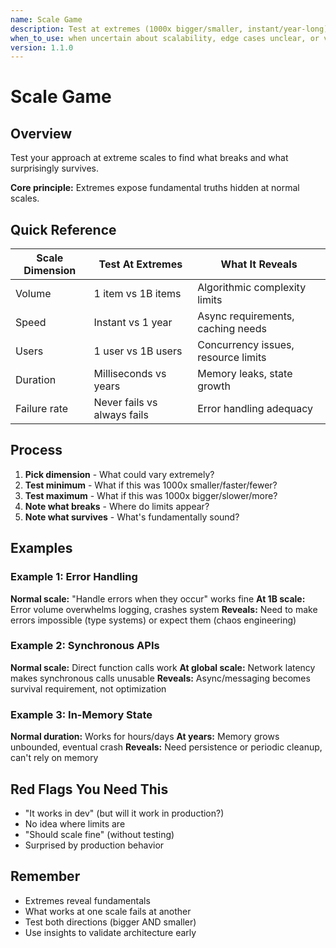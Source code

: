 ```yaml
---
name: Scale Game
description: Test at extremes (1000x bigger/smaller, instant/year-long) to expose fundamental truths hidden at normal scales
when_to_use: when uncertain about scalability, edge cases unclear, or validating architecture for production volumes
version: 1.1.0
---
```


# Scale Game

## Overview

Test your approach at extreme scales to find what breaks and what surprisingly survives.

**Core principle:** Extremes expose fundamental truths hidden at normal scales.

## Quick Reference

| Scale Dimension | Test At Extremes            | What It Reveals                     |
| --------------- | --------------------------- | ----------------------------------- |
| Volume          | 1 item vs 1B items          | Algorithmic complexity limits       |
| Speed           | Instant vs 1 year           | Async requirements, caching needs   |
| Users           | 1 user vs 1B users          | Concurrency issues, resource limits |
| Duration        | Milliseconds vs years       | Memory leaks, state growth          |
| Failure rate    | Never fails vs always fails | Error handling adequacy             |

## Process

1. **Pick dimension** - What could vary extremely?
2. **Test minimum** - What if this was 1000x smaller/faster/fewer?
3. **Test maximum** - What if this was 1000x bigger/slower/more?
4. **Note what breaks** - Where do limits appear?
5. **Note what survives** - What's fundamentally sound?

## Examples

### Example 1: Error Handling

**Normal scale:** "Handle errors when they occur" works fine
**At 1B scale:** Error volume overwhelms logging, crashes system
**Reveals:** Need to make errors impossible (type systems) or expect them (chaos engineering)

### Example 2: Synchronous APIs

**Normal scale:** Direct function calls work
**At global scale:** Network latency makes synchronous calls unusable
**Reveals:** Async/messaging becomes survival requirement, not optimization

### Example 3: In-Memory State

**Normal duration:** Works for hours/days
**At years:** Memory grows unbounded, eventual crash
**Reveals:** Need persistence or periodic cleanup, can't rely on memory

## Red Flags You Need This

- "It works in dev" (but will it work in production?)
- No idea where limits are
- "Should scale fine" (without testing)
- Surprised by production behavior

## Remember

- Extremes reveal fundamentals
- What works at one scale fails at another
- Test both directions (bigger AND smaller)
- Use insights to validate architecture early
